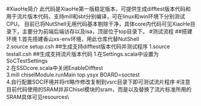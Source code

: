 #XiaoHe简介
此代码是XiaoHe第一版稳定版本，可提供生成difftest版本代码和用于流片版本代码，支持mill和sbt分别编译，可在linux和win环境下分别测试CPU。
目前已将NutShell无用代码基本剔除干净，具体core内代码可见XiaoHe目录下，主要分为前端后端访存以及isa，顶层位于top目录下。
#测试流程
##搭建环境
1.首先搭建香山xs-env环境，用此仓库代替NutShell\
2.source setup.csh
##生成支持difftest版本代码并测试程序
1.source testall.csh
##生成支持流片版本代码
1.在Settings.scala中设置为SoCTestSettings\
2.在SSDcore.scala中关闭EnableDifftest\
3.mill chiselModule.runMain top.ysyx BOARD=soctest\
4.自行配置SOC环境并将rtl略作修改复制到vsrc目录下即可测试流片程序
#注意
目前代码使用的SRAM并非Chisel模块的sram，而是以及替换了流片标准所用的SRAM具体可见resources\
